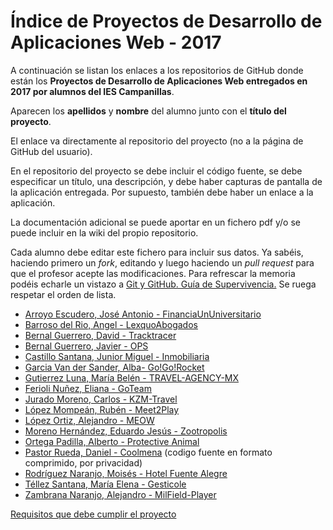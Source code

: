 ﻿# Índice de Proyectos de Desarrollo de Aplicaciones Web - 2017

A continuación se listan los enlaces a los repositorios de GitHub donde están los **Proyectos de Desarrollo de Aplicaciones Web entregados en 2017 por alumnos del IES Campanillas**.

Aparecen los **apellidos** y **nombre** del alumno junto con el **título del proyecto**.

El enlace va directamente al repositorio del proyecto (no a la página de GitHub del usuario).

En el repositorio del proyecto se debe incluir el código fuente, se debe especificar un título, una descripción, y debe haber capturas de pantalla de la aplicación entregada. Por supuesto, también debe haber un enlace a la aplicación.

La documentación adicional se puede aportar en un fichero pdf y/o se puede incluir en la wiki del propio repositorio.

Cada alumno debe editar este fichero para incluir sus datos. Ya sabéis, haciendo primero un *fork*, editando y luego haciendo un *pull request* para que el profesor acepte las modificaciones. Para refrescar la memoria podéis echarle un vistazo a [Git y GitHub. Guía de Supervivencia.](https://leanpub.com/gitygithub) Se ruega respetar el orden de lista.

* [Arroyo Escudero, José Antonio - FinanciaUnUniversitario](https://github.com/JoseAntonioArroyo/Financia-Un-Universitario)
* [Barroso del Rio, Angel - LexquoAbogados](https://github.com/AngelBarrosoDelRio/proyecto-final-daw)
* [Bernal Guerrero, David - Tracktracer](https://github.com/DavidBernalGuerrero/Proyecto-Integrado)
* [Bernal Guerrero, Javier - OPS](https://github.com/JavierBernalGuerrero/Online-Personal-Site)
* [Castillo Santana, Junior Miguel - Inmobiliaria](https://github.com/juniorcastillo/inmobiliaria)
* [Garcia Van der Sander, Alba- Go!Go!Rocket](https://github.com/AlbaGV/Go-Go-Rocket)
* [Gutierrez Luna, María Belén - TRAVEL-AGENCY-MX](https://github.com/BelenGutierrez/TRAVEL-AGENCY-MX)
* [Ferioli Nuñez, Eliana - GoTeam](https://github.com/ElianaFerioli/GoTeam)
* [Jurado Moreno, Carlos - KZM-Travel](https://github.com/CarlosJuradoMoreno/KZM-Travel)
* [López Mompeán, Rubén - Meet2Play](https://github.com/RubenLopezMompean/Meet2Play)
* [López Ortiz, Alejandro - MEOW](https://github.com/AlejandroLopez96/Social-Network-PROY-DAW2)
* [Moreno Hernández, Eduardo Jesús - Zootropolis](https://github.com/EduMoreno/Proyecto-Final-DAW2-ZOOTROPOLIS)
* [Ortega Padilla, Alberto - Protective Animal](https://github.com/AlbertoOrtegaPadilla/Protective-Animal)
* [Pastor Rueda, Daniel - Coolmena](http://beta.coolmena.com) (codigo fuente en formato comprimido, por privacidad)
* [Rodríguez Naranjo, Moisés - Hotel Fuente Alegre](https://github.com/MoisesRodriguezN/ProyectoFinalWeb)
* [Téllez Santana, María Elena - Gesticole](https://github.com/ElenaTellez/Gesticole.git)
* [Zambrana Naranjo, Alejandro - MilField-Player](https://github.com/alejandrozambrana/MilField-Player)


[Requisitos que debe cumplir el proyecto](https://github.com/LuisJoseSanchez/indice-proyectos-daw-2017/wiki)
